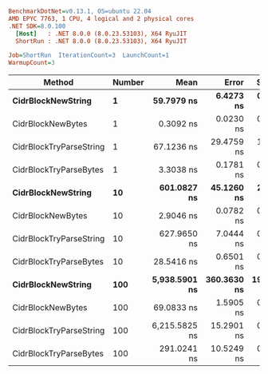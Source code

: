 ``` ini

BenchmarkDotNet=v0.13.1, OS=ubuntu 22.04
AMD EPYC 7763, 1 CPU, 4 logical and 2 physical cores
.NET SDK=8.0.100
  [Host]   : .NET 8.0.0 (8.0.23.53103), X64 RyuJIT
  ShortRun : .NET 8.0.0 (8.0.23.53103), X64 RyuJIT

Job=ShortRun  IterationCount=3  LaunchCount=1  
WarmupCount=3  

```
|                  Method | Number |          Mean |       Error |     StdDev |           Min |           Max | Allocated |
|------------------------ |------- |--------------:|------------:|-----------:|--------------:|--------------:|----------:|
|      **CidrBlockNewString** |      **1** |    **59.7979 ns** |   **6.4273 ns** |  **0.3523 ns** |    **59.5412 ns** |    **60.1996 ns** |         **-** |
|       CidrBlockNewBytes |      1 |     0.3092 ns |   0.0230 ns |  0.0013 ns |     0.3085 ns |     0.3107 ns |         - |
| CidrBlockTryParseString |      1 |    67.1236 ns |  29.4759 ns |  1.6157 ns |    66.0591 ns |    68.9827 ns |         - |
|  CidrBlockTryParseBytes |      1 |     3.3038 ns |   0.1781 ns |  0.0098 ns |     3.2953 ns |     3.3145 ns |         - |
|      **CidrBlockNewString** |     **10** |   **601.0827 ns** |  **45.1260 ns** |  **2.4735 ns** |   **599.5642 ns** |   **603.9369 ns** |         **-** |
|       CidrBlockNewBytes |     10 |     2.9046 ns |   0.0782 ns |  0.0043 ns |     2.8997 ns |     2.9073 ns |         - |
| CidrBlockTryParseString |     10 |   627.9650 ns |   7.0444 ns |  0.3861 ns |   627.5612 ns |   628.3307 ns |         - |
|  CidrBlockTryParseBytes |     10 |    28.5416 ns |   0.6501 ns |  0.0356 ns |    28.5160 ns |    28.5823 ns |         - |
|      **CidrBlockNewString** |    **100** | **5,938.5901 ns** | **360.3630 ns** | **19.7527 ns** | **5,926.2299 ns** | **5,961.3711 ns** |         **-** |
|       CidrBlockNewBytes |    100 |    69.0833 ns |   1.5905 ns |  0.0872 ns |    68.9974 ns |    69.1717 ns |         - |
| CidrBlockTryParseString |    100 | 6,215.5825 ns |  15.2901 ns |  0.8381 ns | 6,214.7851 ns | 6,216.4561 ns |         - |
|  CidrBlockTryParseBytes |    100 |   291.0241 ns |  10.5249 ns |  0.5769 ns |   290.3584 ns |   291.3780 ns |         - |
